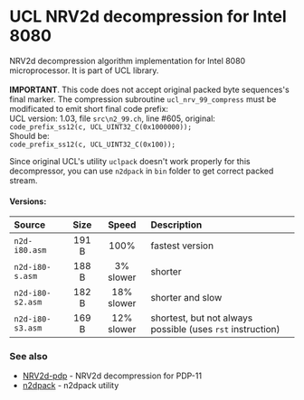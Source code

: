# UCL NRV2d decompression for Intel 8080
NRV2d decompression algorithm implementation for Intel 8080 microprocessor. It is part of UCL library.<br><br>
**IMPORTANT**. This code does not accept original packed byte sequences's final marker.
The compression subroutine `ucl_nrv_99_compress` must be modificated to emit short final code prefix:<br>
UCL version: 1.03, file `src\n2_99.ch`, line #605, original:<br>
`code_prefix_ss12(c, UCL_UINT32_C(0x1000000));`<br>
Should be:<br>
`code_prefix_ss12(c, UCL_UINT32_C(0x100));`

Since original UCL's utility `uclpack` doesn't work properly for this decompressor, you can use `n2dpack` in `bin` folder to get correct packed stream.

#### Versions:
| Source | Size  | Speed | Description |
| :---   | :---: | :---: | :--- |
| `n2d-i80.asm` | 191 B | 100% | fastest version |
| `n2d-i80-s.asm` | 188 B | 3% slower | shorter |
| `n2d-i80-s2.asm` | 182 B | 18% slower | shorter and slow |
| `n2d-i80-s3.asm` | 169 B | 12% slower | shortest, but not always possible (uses `rst` instruction) |

### See also

* [NRV2d-pdp](https://github.com/usr38259/nrv2d-pdp) - NRV2d decompression for PDP-11
* [n2dpack](https://github.com/usr38259/nrv2d-i80/tree/main/src) - n2dpack utility
